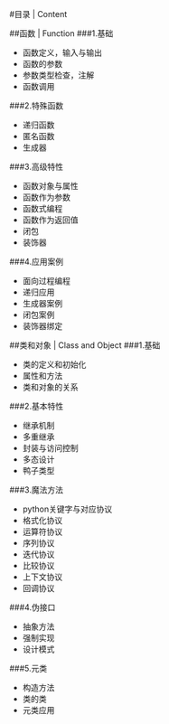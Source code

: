 #目录 | Content

##函数 | Function
###1.基础
   + 函数定义，输入与输出
   + 函数的参数
   + 参数类型检查，注解
   + 函数调用

###2.特殊函数
   + 递归函数
   + 匿名函数
   + 生成器

###3.高级特性
   + 函数对象与属性
   + 函数作为参数
   + 函数式编程
   + 函数作为返回值
   + 闭包
   + 装饰器

###4.应用案例
   + 面向过程编程
   + 递归应用
   + 生成器案例
   + 闭包案例
   + 装饰器绑定

##类和对象 | Class and Object
###1.基础
   + 类的定义和初始化
   + 属性和方法
   + 类和对象的关系

###2.基本特性
   + 继承机制
   + 多重继承
   + 封装与访问控制
   + 多态设计
   + 鸭子类型

###3.魔法方法
   + python关键字与对应协议
   + 格式化协议
   + 运算符协议
   + 序列协议
   + 迭代协议
   + 比较协议
   + 上下文协议
   + 回调协议

###4.伪接口
   + 抽象方法
   + 强制实现
   + 设计模式

###5.元类
   + 构造方法
   + 类的类
   + 元类应用